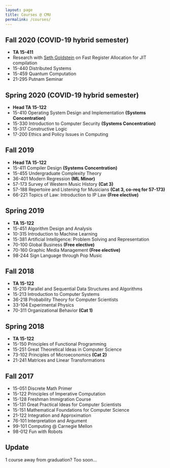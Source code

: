 ```yaml
---
layout: page
title: Courses @ CMU
permalink: /courses/
---
```


## Fall 2020 (COVID-19 hybrid semester)
- **TA 15-411**
- Research with [Seth Goldstein](http://www.cs.cmu.edu/~seth/) on Fast Register Allocation for JIT compilation
- 15-440 Distributed Systems
- 15-459 Quantum Computation
- 21-295 Putnam Seminar

## Spring 2020 (COVID-19 hybrid semester)

- **Head TA 15-122**
- 15-410 Operating System Design and Implementation **(Systems Concentration)**
- 15-330 Introduction to Computer Security **(Systems Concentration)**
- 15-317 Constructive Logic
- 17-200 Ethics and Policy Issues in Computing

## Fall 2019

- **Head TA 15-122**
- 15-411 Compiler Design **(Systems Concentration)**
- 15-455 Undergraduate Complexity Theory
- 36-401 Modern Regression **(ML Minor)**
- 57-173 Survey of Western Music History **(Cat 3)**
- 57-188 Repertoire and Listening for Musicians **(Cat 3, co-req for 57-173)**
- 66-221 Topics of Law: Introduction to IP Law **(Free elective)**

## Spring 2019

- **TA 15-122**
- 15-451 Algorithm Design and Analysis
- 10-315 Introduction to Machine Learning
- 15-381 Artificial Intelligence: Problem Solving and Representation
- 70-100 Global Business **(Free elective)**
- 70-160 Graphic Media Management **(Free elective)**
- 98-244 Sign Language through Pop Music

## Fall 2018

- **TA 15-122**
- 15-210 Parallel and Sequential Data Structures and Algorithms
- 15-213 Introduction to Computer Systems
- 36-218 Probability Theory for Computer Scientists
- 33-104 Experimental Physics
- 70-311 Organizational Behavior **(Cat 1)**

## Spring 2018

- **TA 15-122**
- 15-150 Principles of Functional Programming
- 15-251 Great Theoretical Ideas in Computer Science
- 73-102 Principles of Microeconomics **(Cat 2)**
- 21-241 Matrices and Linear Transformations

## Fall 2017

- 15-051 Discrete Math Primer
- 15-122 Principles of Imperative Computation
- 15-128 Freshman Immigration Course
- 15-131 Great Practical Ideas for Computer Scientists
- 15-151 Mathematical Foundations for Computer Science
- 21-122 Integration and Approximation
- 76-101 Interpretation and Argument
- 99-101 Computing @ Carnegie Mellon
- 98-012 Fun with Robots

## Update

1 course away from graduation? Too soon...
